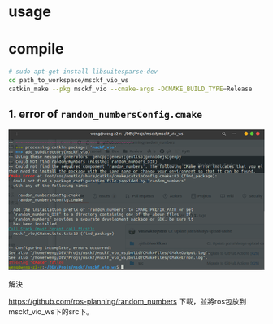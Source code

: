 
# usage




# compile
```bash
# sudo apt-get install libsuitesparse-dev
cd path_to_workspace/msckf_vio_ws
catkin_make --pkg msckf_vio --cmake-args -DCMAKE_BUILD_TYPE=Release
```


## 1. error of `random_numbersConfig.cmake`
![](doc/asserts/compile_error_random_numbers.png)

解決

https://github.com/ros-planning/random_numbers 
下載，並將ros包放到msckf_vio_ws下的src下。